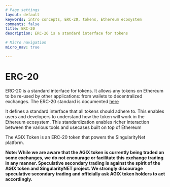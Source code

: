```yaml
---
# Page settings
layout: default
keywords: intro concepts, ERC-20, tokens, Ethereum ecosystem
comments: false
title: ERC-20
description: ERC-20 is a standard interface for tokens

# Micro navigation
micro_nav: true

---
```

# ERC-20
ERC-20 is a standard interface for tokens. It allows any tokens on Ethereum to be re-used by other applications: from wallets to decentralized exchanges. The ERC-20 standard is documented <a href="https://eips.ethereum.org/EIPS/eip-20" target="_blank">here</a>

It defines a standard interface that all tokens should adhere to. This enables users and developers to understand how the token will work in the Ethereum ecosystem. This standardization enables richer interaction between the various tools and usecases built on top of Ethereum

The AGIX Token is an ERC-20 token that powers the SingularityNet platform.

<p><strong>Note: While we are aware that the AGIX token is currently being traded on some exchanges, we do not encourage or facilitate this exchange trading in any manner. Speculative secondary trading is against the spirit of the AGIX token and SingularityNET project. We strongly discourage speculative secondary trading and officially ask AGIX token holders to act accordingly.</strong></p>